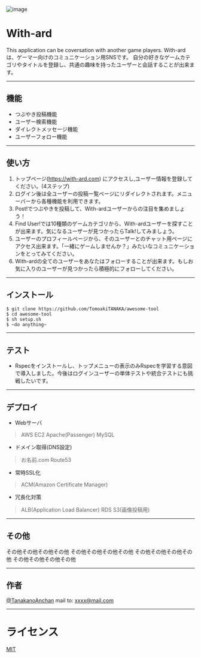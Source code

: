 ![image](https://user-images.githubusercontent.com/48162068/60248725-3633f280-98fe-11e9-8099-3e0fc939bf0f.png)

# With-ard
This application can be coversation with another game players.
With-ardは、ゲーマー向けのコミュニケーション用SNSです。
自分の好きなゲームカテゴリやタイトルを登録し、共通の趣味を持ったユーザーと会話することが出来ます。

---

## 機能

- つぶやき投稿機能
- ユーザー検索機能
- ダイレクトメッセージ機能
- ユーザーフォロー機能

---

## 使い方

1. トップページ(https://with-ard.com) にアクセスし,ユーザー情報を登録してください。(4ステップ)
2. ログイン後は全ユーザーの投稿一覧ページにリダイレクトされます。メニューバーから各種機能を利用できます。
3. Post!でつぶやきを投稿して、With-ardユーザーからの注目を集めましょう！
4. Find User!では10種類のゲームカテゴリから、With-ardユーザーを探すことが出来ます。気になるユーザーが見つかったらTalk!してみましょう。
5. ユーザーのプロフィールページから、そのユーザーとのチャット用ページにアクセス出来ます。「一緒にゲームしませんか？」みたいなコミュニケーションをとってみてください。
6. With-ardの全てのユーザーをあなたはフォローすることが出来ます。もしお気に入りのユーザーが見つかったら積極的にフォローしてください。

---

## インストール

```
$ git clone https://github.com/TomoakiTANAKA/awesome-tool
$ cd awesome-tool
$ sh setup.sh
$ ~do anything~
```

---

## テスト

- Rspecをインストールし、トップメニューの表示のみRspecを学習する意図で導入しました。今後はログインユーザーの単体テストや統合テストにも挑戦したいです。

---

## デプロイ

- Webサーバ
> AWS EC2 Apache(Passenger) MySQL
- ドメイン取得(DNS設定)
> お名前.com Route53
- 常時SSL化
> ACM(Amazon Certificate Manager)
- 冗長化対策
> ALB(Application Load Balancer) RDS S3(画像投稿用)

---

## その他

その他その他その他その他
その他その他その他その他
その他その他その他その他
その他その他その他その他

---

## 作者

[@TanakanoAnchan](https://twitter.com/TanakanoAnchan)
mail to: xxxx@mail.com

---

# ライセンス

[MIT](http://TomoakiTANAKA.mit-license.org)</blockquote>
